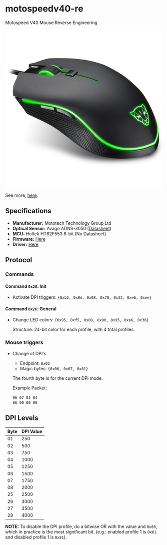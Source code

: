 # motospeedv40-re
Motospeed V40 Mouse Reverse Engineering

![Mouse picture](res/mouse.jpg)

See more, [here](res/README.md).

## Specifications

- **Manufacturer:** Mototech Technology Group Ltd
- **Optical Sensor:** Avago ADNS-3050 ([Datasheet](https://media.digikey.com/pdf/data%20sheets/avago%20pdfs/adns-3050.pdf))
- **MCU:** Holtek HT82F553 8-bit (No Datasheet)
- **Firmware:** [Here](http://www.motospeed.cc/upfile/20190925155719_430.zip)
- **Driver:** [Here](http://www.motospeed.cc/upfile/download/MotoSpeed%20Gaming%20MouseV40.zip)

## Protocol

### Commands

#### Command `0x28`: Init

- Activate DPI triggers: `{0xb2, 0x0d, 0x08, 0x78, 0x32, 0xe6, 0xee}`

#### Command `0x26`: General

- Change LED colors: `{0x95, 0xf5, 0x08, 0x80, 0x95, 0xa6, 0x36}`

    Structure: 24-bit color for each profile, with 4 total profiles.

### Mouse triggers

- Change of DPI's

    - Endpoint: `0x02`
    - Magic bytes: `{0x06, 0x07, 0x01}`

    The fourth byte is for the current DPI mode.

    Example Packet:
    ```
    06 07 01 04
    06 00 00 00
    ```

## DPI Levels

|Byte|DPI Value|
|----|---------|
|01  |      250|
|02  |      500|
|03  |      750|
|04  |     1000|
|05  |     1250|
|06  |     1500|
|07  |     1750|
|08  |     2000|
|25  |     2500|
|26  |     3000|
|27  |     3500|
|28  |     4000|

**NOTE:** To disable the DPI profile, do a bitwise OR with the value and `0x80`, which in practice is the most significant bit. (e.g.:
enabled profile 1 is `0x01` and disabled profile 1 is `0x81`).